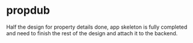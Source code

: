 # propdub
Half the design for property details done, app skeleton is fully completed and need to finish the rest of the design and attach it to the backend.
